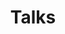 ---
title: Talks
talks:
  - title: 從 Vorms 出發的一場開源大冒險 
    place: '{Laravel x Vue} Conf Taiwan 2023'
    date: 2023-08-19
    slide: https://talks.mini-ghost.dev/2023/open-source-adventure
---